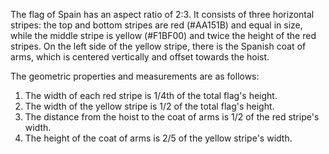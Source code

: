 The flag of Spain has an aspect ratio of 2:3. It consists of three horizontal stripes: the top and bottom stripes are red (#AA151B) and equal in size, while the middle stripe is yellow (#F1BF00) and twice the height of the red stripes. On the left side of the yellow stripe, there is the Spanish coat of arms, which is centered vertically and offset towards the hoist.

The geometric properties and measurements are as follows:
1. The width of each red stripe is 1/4th of the total flag's height.
2. The width of the yellow stripe is 1/2 of the total flag's height.
3. The distance from the hoist to the coat of arms is 1/2 of the red stripe's width.
4. The height of the coat of arms is 2/5 of the yellow stripe's width.